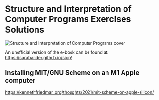# Structure and Interpretation of Computer Programs Exercises Solutions

![Structure and Interpretation of Computer Programs cover](https://upload.wikimedia.org/wikipedia/commons/9/9d/SICP_cover.jpg "Structure and Interpretation of Computer Programs")

An unofficial version of the e-book can be found at:
https://sarabander.github.io/sicp/

## Installing MIT/GNU Scheme on an M1 Apple computer

https://kennethfriedman.org/thoughts/2021/mit-scheme-on-apple-silicon/
